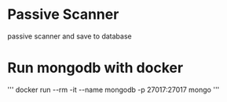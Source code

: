 # Passive Scanner
passive scanner and save to database


# Run mongodb with docker
'''
docker run --rm -it --name mongodb -p 27017:27017 mongo
'''
